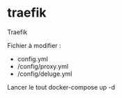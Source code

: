 # traefik
Traefik


Fichier à modifier : 

- config.yml
- /config/proxy.yml
- /config/deluge.yml


Lancer le tout docker-compose up -d 
